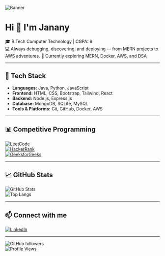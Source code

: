![Banner](https://capsule-render.vercel.app/api?type=waving&color=gradient&height=200&section=header&text=Hi%20👋%20I'm%20Janany&fontSize=40&fontAlignY=35&animation=twinkling&fontColor=ffffff)
# Hi 👋 I'm Janany  

🎓 B.Tech Computer Technology | CGPA: 9  
💻 Always debugging, discovering, and deploying — from MERN projects to AWS adventures.
🌱 Currently exploring MERN, Docker, AWS, and DSA  

---

## 🚀 Tech Stack
- **Languages:** Java, Python, JavaScript  
- **Frontend:** HTML, CSS, Bootstrap, Tailwind, React 
- **Backend:** Node.js, Express.js  
- **Database:** MongoDB, SQLite, MySQL
- **Tools & Platforms:** Git, GitHub, Docker, AWS  

---

## 📊 Competitive Programming

[![LeetCode](https://img.shields.io/badge/LeetCode-FFA116?style=for-the-badge&logo=leetcode&logoColor=white)](https://leetcode.com/u/IJanany/)  
[![HackerRank](https://img.shields.io/badge/HackerRank-2EC866?style=for-the-badge&logo=hackerrank&logoColor=white)](https://www.hackerrank.com/profile/ijanany08)  
[![GeeksforGeeks](https://img.shields.io/badge/GeeksforGeeks-0F9D58?style=for-the-badge&logo=geeksforgeeks&logoColor=white)](https://www.geeksforgeeks.org/user/ijana10ag/)  


---

## 📈 GitHub Stats
![GitHub Stats](https://github-readme-stats.vercel.app/api?username=jananyi&show_icons=true&theme=radical)  
![Top Langs](https://github-readme-stats.vercel.app/api/top-langs/?username=jananyi&layout=compact&theme=radical)  

---

## 📫 Connect with me
[![LinkedIn](https://img.shields.io/badge/LinkedIn-blue?logo=linkedin&logoColor=white)](https://www.linkedin.com/in/janany-i/)  

---

![GitHub followers](https://img.shields.io/github/followers/jananyi?label=Follow&style=social)  
![Profile Views](https://komarev.com/ghpvc/?username=jananyi&color=blue)  
